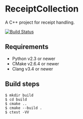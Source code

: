 # ReceiptCollection
A C++ project for receipt handling.

[![Build Status](https://travis-ci.org/guddii/receipt.svg?branch=master)](https://travis-ci.org/guddii/receipt)

## Requirements

- Python v2.3 or newer
- CMake v2.6.4 or newer
- Clang v3.4 or newer

## Build steps
```
$ mkdir build
$ cd build
$ cmake ..
$ cmake --build .
$ ctest -VV
```